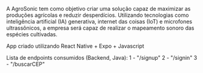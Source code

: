 A AgroSonic tem como objetivo criar uma solução capaz de maximizar as produções agrícolas e reduzir desperdícios. Utilizando tecnologias como inteligência artificial (IA) generativa, internet das coisas (IoT) e microfones ultrassônicos, a empresa será capaz de realizar o mapeamento sonoro das espécies cultivadas.

App criado utilizando React Native + Expo + Javascript 

Lista de endpoints consumidos (Backend, Java):
1 - "/signup"
2 - "/signin"
3 - "/buscarCEP"
